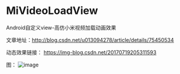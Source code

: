 # MiVideoLoadView
Android自定义view-高仿小米视频加载动画效果

文章地址：http://blog.csdn.net/u013094278/article/details/75450534

动态效果链接：
https://img-blog.csdn.net/20170719205311593

图：
![image](https://user-images.githubusercontent.com/13790589/229531837-2833704a-aec4-4336-8374-f9572fd609ff.png)
